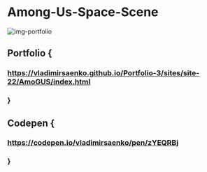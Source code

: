# Among-Us-Space-Scene

![img-portfolio](https://user-images.githubusercontent.com/56477695/147704671-71439962-d472-425f-8200-e0e6b958cb41.jpg)

## Portfolio {

### https://vladimirsaenko.github.io/Portfolio-3/sites/site-22/AmoGUS/index.html

### }

## Codepen {

### https://codepen.io/vladimirsaenko/pen/zYEQRBj

### }
